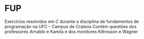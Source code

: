 # FUP
Exercícios resolvidos em C durante a disciplina de fundamentos de programação na UFC - Campus de Crateús
Contém questões dos professores Arnaldo e Kamila e dos monitores Klênisson e Wagner
